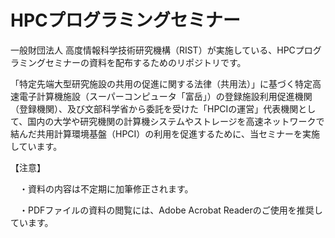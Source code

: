 # HPCプログラミングセミナー
一般財団法人 高度情報科学技術研究機構（RIST）が実施している、HPCプログラミングセミナーの資料を配布するためのリポジトリです。

「特定先端大型研究施設の共用の促進に関する法律（共用法）」に基づく特定高速電子計算機施設（スーパーコンピュータ「富岳」）の登録施設利用促進機関（登録機関）、及び文部科学省から委託を受けた「HPCIの運営」代表機関として、国内の大学や研究機関の計算機システムやストレージを高速ネットワークで結んだ共用計算環境基盤（HPCI）の利用を促進するために、当セミナーを実施しています。


【注意】

　・資料の内容は不定期に加筆修正されます。

　・PDFファイルの資料の閲覧には、Adobe Acrobat Readerのご使用を推奨しています。
